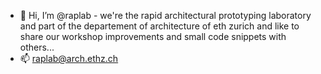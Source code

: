 - 👋 Hi, I’m @raplab - we're the rapid architectural prototyping laboratory and part of the departement of architecture of eth zurich and like to share our workshop improvements and small code snippets with others...
- 📫 raplab@arch.ethz.ch

<!---
raplab/raplab is a ✨ special ✨ repository because its `README.md` (this file) appears on your GitHub profile.
You can click the Preview link to take a look at your changes.
--->
